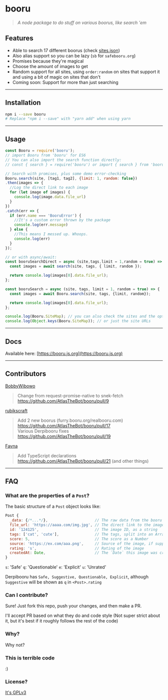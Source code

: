 # booru

>*A node package to do stuff on various boorus, like search 'em*

## Features

- Able to search 17 different boorus (check [sites.json](./sites.json))
- Also alias support so you can be lazy (`sb` for `safebooru.org`)
- Promises because they're magical
- Choose the amount of images to get
- Random support for all sites, using `order:random` on sites that support it and using a bit of magic on sites that don't
- Coming soon: Support for more than just searching

---

## Installation

```sh
npm i --save booru
# Replace "npm i --save" with "yarn add" when using yarn
```

---

## Usage

```js
const Booru = require('booru');
// import Booru from 'booru' for ES6
// You can also import the search function directly:
// const { search } = require('booru') or import { search } from 'booru'

// Search with promises, plus some demo error-checking
Booru.search(site, [tag1, tag2], {limit: 1, random: false})
.then(images => {
  //Log the direct link to each image
  for (let image of images) {
    console.log(image.data.file_url)
  }
})
.catch(err => {
  if (err.name === 'BooruError') {
    //It's a custom error thrown by the package
    console.log(err.message)
  } else {
    //This means I messed up. Whoops.
    console.log(err)
  }
});

// or with async/await:
const booruSearchDirect = async (site,tags,limit = 1,random = true) => {
  const images = await search(site, tags, { limit, random });

  return console.log(images[0].data.file_url);
};

const booruSearch = async (site, tags, limit = 1, random = true) => {
  const images = await Booru.search(site, tags, {limit, random});

  return console.log(images[0].data.file_url);
};

console.log(Booru.SiteMap); // you can also check the sites and the options for each
console.log(Object.keys(Booru.SiteMap)); // or just the site URLs
```

---

## Docs

Available here: [https://booru.js.org](https://booru.js.org)

---

## Contributors

[BobbyWibowo](https://github.com/BobbyWibowo/booru)
> Change from request-promise-native to snek-fetch https://github.com/AtlasTheBot/booru/pull/9

[rubikscraft](https://github.com/rubikscraft/booru)
> Add 2 new boorus (furry.booru.org/realbooru.com) https://github.com/AtlasTheBot/booru/pull/17  
> Various Derpibooru fixes https://github.com/AtlasTheBot/booru/pull/19

[Favna](https://github.com/favna/)
> Add TypeScript declarations https://github.com/AtlasTheBot/booru/pull/21 (and other things)
---

## FAQ

### What are the properties of a `Post`?

The basic structure of a `Post` object looks like:

```js
Post {
  _data: {/*...*/},                     // The raw data from the booru
  file_url: 'https://aaaa.com/img.jpg', // The direct link to the image, ready to post
  id: '124125',                         // The image ID, as a string
  tags: ['cat', 'cute'],                // The tags, split into an Array
  score: 5,                             // The score as a Number
  source: 'https://ex.com/aaa.png',     // Source of the image, if supplied
  rating: 's',                          // Rating of the image
  createdAt: Date,                      // The `Date` this image was created at
}
```

`s`: 'Safe'
`q`: 'Questionable'
`e`: 'Explicit'
`u`: 'Unrated'

Derpibooru has `Safe, Suggestive, Questionable, Explicit`, although `Suggestive` will be shown as `q` in `<Post>.rating`

### Can I contribute?

Sure! Just fork this repo, push your changes, and then make a PR.

I'll accept PR based on what they do and code style (Not super strict about it, but it's best if it roughly follows the rest of the code)

### Why?

Why not?

### This is terrible code

:)

### License?

[It's GPLv3](http://choosealicense.com/licenses/gpl-3.0/)

